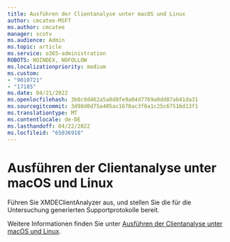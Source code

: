 ```yaml
---
title: Ausführen der Clientanalyse unter macOS und Linux
author: cmcatee-MSFT
ms.author: cmcatee
manager: scotv
ms.audience: Admin
ms.topic: article
ms.service: o365-administration
ROBOTS: NOINDEX, NOFOLLOW
ms.localizationpriority: medium
ms.custom:
- "9010721"
- "17185"
ms.date: 04/21/2022
ms.openlocfilehash: 3b0c9d462a5a8d8fe9a04d7769a0dd87ab41da31
ms.sourcegitcommit: 3d98d0d75a405ac1678ac3f0a1c25c67516d13f1
ms.translationtype: MT
ms.contentlocale: de-DE
ms.lasthandoff: 04/22/2022
ms.locfileid: "65036918"
---
```

# <a name="run-the-client-analyzer-on-macos-and-linux"></a>Ausführen der Clientanalyse unter macOS und Linux

Führen Sie XMDEClientAnalyzer aus, und stellen Sie die für die Untersuchung generierten Supportprotokolle bereit.

Weitere Informationen finden Sie unter [Ausführen der Clientanalyse unter macOS und Linux](https://docs.microsoft.com/microsoft-365/security/defender-endpoint/run-analyzer-macos-linux).
